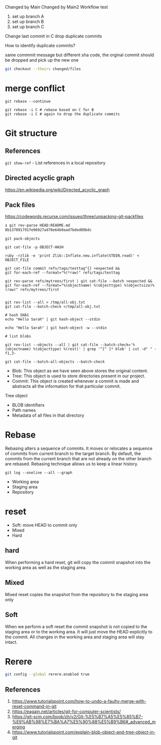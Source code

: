 Changed by Main
Changed by Main2
Workflow test
1. set up branch A
2. set up branch B
3. set up branch C

Change last commit in C
drop duplicate commits

How to identify duplicate commits?

same commmit message but different sha code,
the orginal commit should be dropped and pick up the new one

```bash
git checkout --theirs changed/files
```

# merge conflict
```
git rebase --continue

```

```
git rebase -i C # rebase based on C for B
git rebase -i C # again to drop the duplicate commits
```


# Git structure
## References

`git show-ref` - List references in a local repository

## Directed acyclic graph
https://en.wikipedia.org/wiki/Directed_acyclic_graph
## Pack files

https://codewords.recurse.com/issues/three/unpacking-git-packfiles
```bash
❯ git rev-parse HEAD:README.md
8b137891791fe96927ad78e64b0aad7bded08bdc
```
```
git pack-objects

git cat-file -p OBJECT-HASH

ruby -rzlib -e 'print Zlib::Inflate.new.inflate(STDIN.read)' < OBJECT_FILE

git cat-file commit refs/tags/testtag^{} >expected &&
git for-each-ref --format="%(*raw)" refs/tags/testtag

git rev-parse refs/mytrees/first | git cat-file --batch >expected &&
git for-each-ref --format="%(objectname) %(objecttype) %(objectsize)%(raw)" refs/mytrees/first


git rev-list --all > /tmp/all-obj.txt
git cat-file --batch-check </tmp/all-obj.txt

# hash SHA1
echo "Hello Sarah" | git hash-object --stdin

echo "Hello Sarah" | git hash-object -w --stdin

# list blobs

git rev-list --objects --all | git cat-file --batch-check='%(objectname) %(objecttype) %(rest)' | grep '^[^ ]* blob' | cut -d" " -f1,3-

git cat-file --batch-all-objects --batch-check
```

* Blob: This object as we have seen above stores the original content.
* Tree: This object is used to store directories present in our project.
* Commit: This object is created whenever a commit is made and abstracts all the information for that particular commit.


Tree object
* BLOB identifiers
* Path names
* Metadata of all files in that directory

# Rebase

Rebasing alters a sequence of commits. It moves or relocates a sequence of commits from current branch to the target branch. By default, the commits from the current branch that are not already on the other branch are rebased. Rebasing technique allows us to keep a linear history.


```
git log --oneline --all --graph

```

* Working area
* Staging area
* Repository

# reset

* Soft: move HEAD to commit only
* Mixed
* Hard

## hard
When performing a hard reset, git will copy the commit snapshot into the working area as well as the staging area. 

## Mixed
Mixed reset copies the snapshot from the repository to the staging area only

## Soft
When we perform a soft reset the commit snapshot is not copied to the staging area or to the working area. It will just move the HEAD explicitly to the commit. All changes in the working area and staging area will stay intact.

# Rerere
```bash
git config --global rerere.enabled true
```
References
---
1. https://www.tutorialspoint.com/how-to-undo-a-faulty-merge-with-reset-command-in-git
2. https://eagain.net/articles/git-for-computer-scientists/
3. https://git-scm.com/book/zh/v2/Git-%E5%B7%A5%E5%85%B7-%E9%AB%98%E7%BA%A7%E5%90%88%E5%B9%B6#_advanced_merging
4. https://www.tutorialspoint.com/explain-blob-object-and-tree-object-in-git
